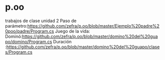 # p.oo
trabajos de clase
unidad 2
Paso de parámetro:https://github.com/zefra/p.oo/blob/master/Ejemplo%20padre%20poo/padre/Program.cs
Juego de la vida:
Dominó:https://github.com/zefra/p.oo/blob/master/domino%20del%20guapo/domino/Program.cs
Duración :https://github.com/zefra/p.oo/blob/master/domino%20del%20guapo/clases/Program.cs
